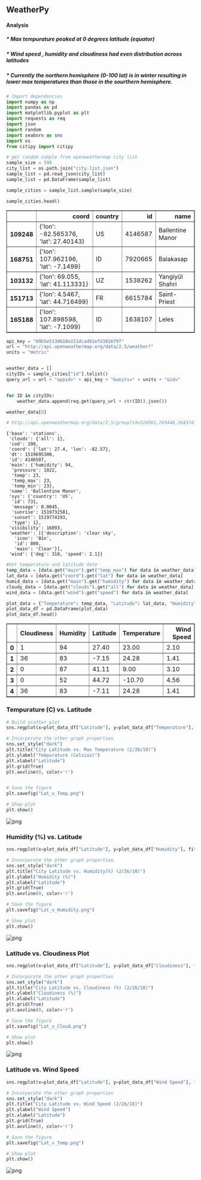 
## WeatherPy

#### Analysis
##### * Max tempurature peaked at 0 degrees latitude (equator)
##### * Wind speed , humidity and cloudiness had even distribution across latitudes
##### * Currently the northern hemisphere (0-100 lat) is in winter resulting in lower max temperatures than those in the sourthern hemisphere.


```python
# Import dependencies
import numpy as np
import pandas as pd
import matplotlib.pyplot as plt
import requests as req
import json
import random
import seaborn as sns
import os
from citipy import citipy
```


```python
# get random sample from openweathermap city list
sample_size = 500
city_list = os.path.join("city.list.json")
sample_list = pd.read_json(city_list)
sample_list = pd.DataFrame(sample_list)

sample_cities = sample_list.sample(sample_size)

sample_cities.head()
```




<div>
<style scoped>
    .dataframe tbody tr th:only-of-type {
        vertical-align: middle;
    }

    .dataframe tbody tr th {
        vertical-align: top;
    }

    .dataframe thead th {
        text-align: right;
    }
</style>
<table border="1" class="dataframe">
  <thead>
    <tr style="text-align: right;">
      <th></th>
      <th>coord</th>
      <th>country</th>
      <th>id</th>
      <th>name</th>
    </tr>
  </thead>
  <tbody>
    <tr>
      <th>109248</th>
      <td>{'lon': -82.565376, 'lat': 27.40143}</td>
      <td>US</td>
      <td>4146587</td>
      <td>Ballentine Manor</td>
    </tr>
    <tr>
      <th>168751</th>
      <td>{'lon': 107.962196, 'lat': -7.1499}</td>
      <td>ID</td>
      <td>7920665</td>
      <td>Balakasap</td>
    </tr>
    <tr>
      <th>103132</th>
      <td>{'lon': 69.055, 'lat': 41.113331}</td>
      <td>UZ</td>
      <td>1538262</td>
      <td>Yangiyŭl Shahri</td>
    </tr>
    <tr>
      <th>151713</th>
      <td>{'lon': 4.5467, 'lat': 44.716499}</td>
      <td>FR</td>
      <td>6615784</td>
      <td>Saint-Priest</td>
    </tr>
    <tr>
      <th>165188</th>
      <td>{'lon': 107.898598, 'lat': -7.1099}</td>
      <td>ID</td>
      <td>1638107</td>
      <td>Leles</td>
    </tr>
  </tbody>
</table>
</div>




```python
api_key = "09b5e513d610e151dcad61efd3016f9f"
url = "http://api.openweathermap.org/data/2.5/weather?"
units = "metric"


weather_data = []
cityIDs = sample_cities["id"].tolist()
query_url = url + "appid=" + api_key + "&units=" + units + "&id="


for ID in cityIDs:
    weather_data.append(req.get(query_url + str(ID)).json())

weather_data[0]

# http://api.openweathermap.org/data/2.5/group?id=524901,703448,2643743&units=metric
```




    {'base': 'stations',
     'clouds': {'all': 1},
     'cod': 200,
     'coord': {'lat': 27.4, 'lon': -82.57},
     'dt': 1519695300,
     'id': 4146587,
     'main': {'humidity': 94,
      'pressure': 1022,
      'temp': 23,
      'temp_max': 23,
      'temp_min': 23},
     'name': 'Ballentine Manor',
     'sys': {'country': 'US',
      'id': 731,
      'message': 0.0045,
      'sunrise': 1519732581,
      'sunset': 1519774193,
      'type': 1},
     'visibility': 16093,
     'weather': [{'description': 'clear sky',
       'icon': '01n',
       'id': 800,
       'main': 'Clear'}],
     'wind': {'deg': 310, 'speed': 2.1}}




```python
#Get temperature and latitude date
temp_data = [data.get("main").get("temp_max") for data in weather_data]
lat_data = [data.get("coord").get("lat") for data in weather_data]
humid_data = [data.get("main").get("humidity") for data in weather_data]
cloudy_data = [data.get("clouds").get("all") for data in weather_data]
wind_data = [data.get("wind").get("speed") for data in weather_data]

plot_data = {"Temperature": temp_data, "Latitude": lat_data, "Humidity": humid_data, "Cloudiness": cloudy_data, "Wind Speed": wind_data}
plot_data_df = pd.DataFrame(plot_data)
plot_data_df.head()
```




<div>
<style scoped>
    .dataframe tbody tr th:only-of-type {
        vertical-align: middle;
    }

    .dataframe tbody tr th {
        vertical-align: top;
    }

    .dataframe thead th {
        text-align: right;
    }
</style>
<table border="1" class="dataframe">
  <thead>
    <tr style="text-align: right;">
      <th></th>
      <th>Cloudiness</th>
      <th>Humidity</th>
      <th>Latitude</th>
      <th>Temperature</th>
      <th>Wind Speed</th>
    </tr>
  </thead>
  <tbody>
    <tr>
      <th>0</th>
      <td>1</td>
      <td>94</td>
      <td>27.40</td>
      <td>23.00</td>
      <td>2.10</td>
    </tr>
    <tr>
      <th>1</th>
      <td>36</td>
      <td>83</td>
      <td>-7.15</td>
      <td>24.28</td>
      <td>1.41</td>
    </tr>
    <tr>
      <th>2</th>
      <td>0</td>
      <td>87</td>
      <td>41.11</td>
      <td>9.00</td>
      <td>3.10</td>
    </tr>
    <tr>
      <th>3</th>
      <td>0</td>
      <td>52</td>
      <td>44.72</td>
      <td>-10.70</td>
      <td>4.56</td>
    </tr>
    <tr>
      <th>4</th>
      <td>36</td>
      <td>83</td>
      <td>-7.11</td>
      <td>24.28</td>
      <td>1.41</td>
    </tr>
  </tbody>
</table>
</div>



### Tempurature (C) vs. Latitude


```python
# Build scatter plot
sns.regplot(x=plot_data_df["Latitude"], y=plot_data_df["Temperature"], fit_reg=False, marker="o")

# Incorporate the other graph properties
sns.set_style("dark")
plt.title("City Latitude vs. Max Temperature (2/26/18)")
plt.ylabel("Tempurature (Celsius)")
plt.xlabel("Latitude")
plt.grid(True)
plt.axvline(0, color='r')


# Save the figure
plt.savefig("Lat_v_Temp.png")

# Show plot
plt.show()
```


![png](output_7_0.png)


### Humidity (%) vs. Latitude


```python
sns.regplot(x=plot_data_df["Latitude"], y=plot_data_df["Humidity"], fit_reg=False, marker="o")

# Incorporate the other graph properties
sns.set_style("dark")
plt.title("City Latitude vs. Humidity(%) (2/26/18)")
plt.ylabel("Humidity (%)")
plt.xlabel("Latitude")
plt.grid(True)
plt.axvline(0, color='r')

# Save the figure
plt.savefig("Lat_v_Humidity.png")

# Show plot
plt.show()
```


![png](output_9_0.png)


### Latitude vs. Cloudiness Plot


```python
sns.regplot(x=plot_data_df["Latitude"], y=plot_data_df["Cloudiness"], fit_reg=False, marker="o")

# Incorporate the other graph properties
sns.set_style("dark")
plt.title("City Latitude vs. Cloudiness (%) (2/26/18)")
plt.ylabel("Cloudiness (%)")
plt.xlabel("Latitude")
plt.grid(True)
plt.axvline(0, color='r')

# Save the figure
plt.savefig("Lat_v_Cloud.png")

# Show plot
plt.show()
```


![png](output_11_0.png)


### Latitude vs. Wind Speed


```python
sns.regplot(x=plot_data_df["Latitude"], y=plot_data_df["Wind Speed"], fit_reg=False, marker="o")

# Incorporate the other graph properties
sns.set_style("dark")
plt.title("City Latitude vs. Wind Speed (2/26/18)")
plt.ylabel("Wind Speed")
plt.xlabel("Latitude")
plt.grid(True)
plt.axvline(0, color='r')

# Save the figure
plt.savefig("Lat_v_Temp.png")

# Show plot
plt.show()
```


![png](output_13_0.png)

